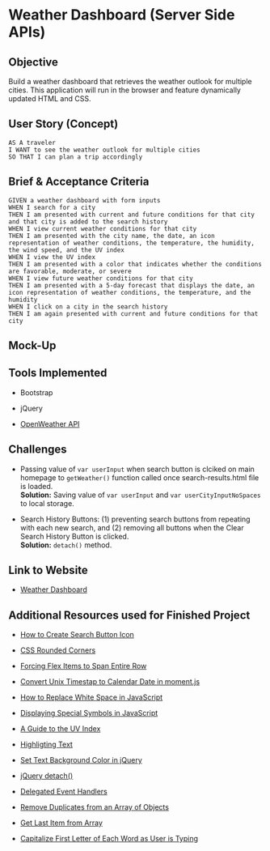 # Weather Dashboard (Server Side APIs)

## Objective

Build a weather dashboard that retrieves the weather outlook for multiple cities. This application will run in the browser and feature dynamically updated HTML and CSS.

## User Story (Concept)

```
AS A traveler
I WANT to see the weather outlook for multiple cities
SO THAT I can plan a trip accordingly
```

## Brief & Acceptance Criteria

```
GIVEN a weather dashboard with form inputs
WHEN I search for a city
THEN I am presented with current and future conditions for that city and that city is added to the search history
WHEN I view current weather conditions for that city
THEN I am presented with the city name, the date, an icon representation of weather conditions, the temperature, the humidity, the wind speed, and the UV index
WHEN I view the UV index
THEN I am presented with a color that indicates whether the conditions are favorable, moderate, or severe
WHEN I view future weather conditions for that city
THEN I am presented with a 5-day forecast that displays the date, an icon representation of weather conditions, the temperature, and the humidity
WHEN I click on a city in the search history
THEN I am again presented with current and future conditions for that city
```

## Mock-Up

## Tools Implemented

* Bootstrap

* jQuery

* [OpenWeather API](https://openweathermap.org/api)

## Challenges

* Passing value of `var userInput` when search button is clciked on main homepage to `getWeather()` function called once search-results.html file is loaded.<br>
    **Solution:** Saving value of `var userInput` and `var userCityInputNoSpaces` to local storage.

* Search History Buttons: (1) preventing search buttons from repeating with each new search, and (2) removing all buttons when the Clear Search History Button is clicked. <br>
    **Solution:** `detach()` method.

## Link to Website

* [Weather Dashboard](https://e-burton.github.io/Weather-Dashboard-Server-Side-APIs/)

## Additional Resources used for Finished Project

* [How to Create Search Button Icon](https://www.w3schools.com/howto/howto_css_search_button.asp)

* [CSS Rounded Corners](https://www.w3schools.com/css/css3_borders.asp)

* [Forcing Flex Items to Span Entire Row](https://stackoverflow.com/questions/48101046/force-flex-item-to-span-full-row-width#:~:text=2%20Answers&text=When%20you%20want%20a%20flex,now%20consumes%20all%20available%20space.)

* [Convert Unix Timestap to Calendar Date in moment.js](https://stackoverflow.com/questions/20943089/how-to-convert-unix-timestamp-to-calendar-date-moment-js/20943421)

* [How to Replace White Space in JavaScript](https://flaviocopes.com/how-to-replace-whitespace-javascript/)

* [Displaying Special Symbols in JavaScript](http://www.javascripter.net/faq/mathsymbols.htm)

* [A Guide to the UV Index](https://www.epa.gov/sites/production/files/documents/uviguide.pdf)

* [Highligting Text](https://www.computerhope.com/issues/ch001391.htm#both)

* [Set Text Background Color in jQuery](https://www.tutorialspoint.com/How-to-set-background-color-in-jQuery)

* [jQuery detach()](https://www.w3schools.com/jquery/html_detach.asp)

* [Delegated Event Handlers](https://stackoverflow.com/questions/18189948/jquery-button-click-function-is-not-working)

* [Remove Duplicates from an Array of Objects](https://stackoverflow.com/questions/2218999/remove-duplicates-from-an-array-of-objects-in-javascript)

* [Get Last Item from Array](https://stackoverflow.com/questions/3216013/get-the-last-item-in-an-array)

* [Capitalize First Letter of Each Word as User is Typing](https://www.c-sharpcorner.com/blogs/how-to-uppercase-or-capitalize-first-letter-of-each-word-using-jquery)
